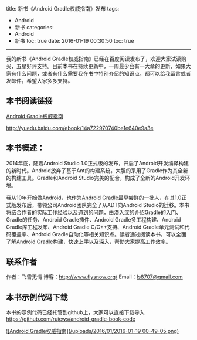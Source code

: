 title: 新书《Android Gradle权威指南》发布
tags:
  - Android
  - 新书
categories:
  - Android
  - 新书
toc: true
date: 2016-01-19 00:30:50
toc: true
---

我的新书《Android Gradle权威指南》已经在百度阅读发布了，欢迎大家试读购买，五星好评支持。目前本书在持续更新中，一周最少会有一大章的更新，如果大家有什么问题，或者有什么需要我在书中特别介绍的知识点，都可以给我留言或者发邮件，希望大家多多支持。

## 本书阅读链接

[Android Gradle权威指南](http://yuedu.baidu.com/ebook/14a722970740be1e640e9a3e)

http://yuedu.baidu.com/ebook/14a722970740be1e640e9a3e

## 本书概述：

2014年底，随着Android Studio 1.0正式版的发布，开启了Android开发编译构建的新时代。Android放弃了基于Ant的构建系统，大胆的采用了Gradle作为其全新的构建工具。Gradle和Android Studio完美的配合，构成了全新的Android开发环境。

我从10年开始做Android，也作为Android Gradle最早尝鲜的一批人，在其1.0正式版发布后，带领公司Android团队完全了从ADT向Android Studio的迁移。本书将结合作者的实际工作经验以及遇到的问题，由潜入深的介绍Gradle的入门、Gradle的任务、Android Gradle插件、Android Gradle多工程构建、Android Gradle库工程发布、Android Gradle C/C++支持、Android Gradle单元测试和代码覆盖率、Android Gradle自动化等相关知识点。读者通过阅读本书，可以全面了解Android Gradle构建，快速上手以及深入，帮助大家提高工作效率。

## 联系作者

作者：飞雪无情
博客：http://www.flysnow.org/
Email：ls8707@gmail.com

## 本书示例代码下载

本书的示例代码已经托管到github上，大家可以直接下载导入
https://github.com/rujews/android-gradle-book-code

[![Android Gradle权威指南](/uploads/2016/01/2016-01-19 00-49-05.png)](http://yuedu.baidu.com/ebook/14a722970740be1e640e9a3e)

